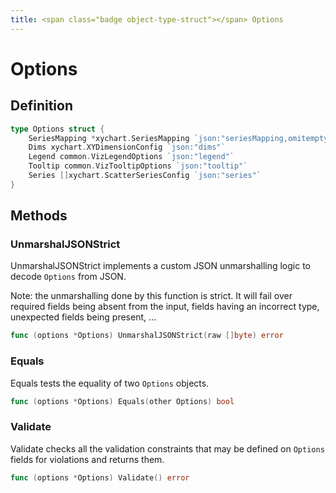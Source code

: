 ```yaml
---
title: <span class="badge object-type-struct"></span> Options
---
```

# <span class="badge object-type-struct"></span> Options

## Definition

```go
type Options struct {
    SeriesMapping *xychart.SeriesMapping `json:"seriesMapping,omitempty"`
    Dims xychart.XYDimensionConfig `json:"dims"`
    Legend common.VizLegendOptions `json:"legend"`
    Tooltip common.VizTooltipOptions `json:"tooltip"`
    Series []xychart.ScatterSeriesConfig `json:"series"`
}
```
## Methods

### <span class="badge object-method"></span> UnmarshalJSONStrict

UnmarshalJSONStrict implements a custom JSON unmarshalling logic to decode `Options` from JSON.

Note: the unmarshalling done by this function is strict. It will fail over required fields being absent from the input, fields having an incorrect type, unexpected fields being present, …

```go
func (options *Options) UnmarshalJSONStrict(raw []byte) error
```

### <span class="badge object-method"></span> Equals

Equals tests the equality of two `Options` objects.

```go
func (options *Options) Equals(other Options) bool
```

### <span class="badge object-method"></span> Validate

Validate checks all the validation constraints that may be defined on `Options` fields for violations and returns them.

```go
func (options *Options) Validate() error
```

